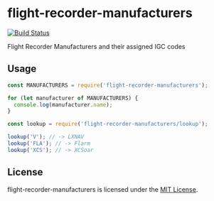 flight-recorder-manufacturers
==============================================================================

[![Build Status](https://travis-ci.org/Turbo87/flight-recorder-manufacturers.svg?branch=master)](https://travis-ci.org/Turbo87/flight-recorder-manufacturers)

Flight Recorder Manufacturers and their assigned IGC codes


Usage
------------------------------------------------------------------------------

```js
const MANUFACTURERS = require('flight-recorder-manufacturers');

for (let manufacturer of MANUFACTURERS) {
  console.log(manufacturer.name);
}
```

```js
const lookup = require('flight-recorder-manufacturers/lookup');

lookup('V'); // -> LXNAV
lookup('FLA'); // -> Flarm
lookup('XCS'); // -> XCSoar
```


License
------------------------------------------------------------------------------

flight-recorder-manufacturers is licensed under the [MIT License](LICENSE).
